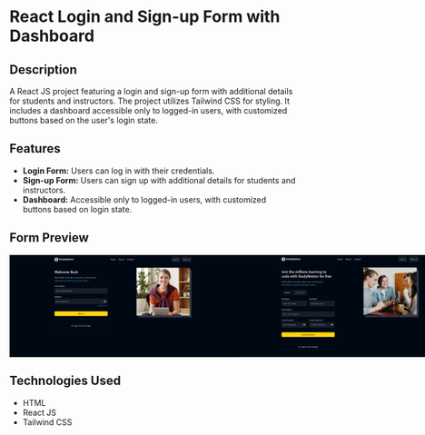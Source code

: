 # React Login and Sign-up Form with Dashboard

## Description

A React JS project featuring a login and sign-up form with additional details for students and instructors. The project utilizes Tailwind CSS for styling. It includes a dashboard accessible only to logged-in users, with customized buttons based on the user's login state.

## Features

- **Login Form:** Users can log in with their credentials.
- **Sign-up Form:** Users can sign up with additional details for students and instructors.
- **Dashboard:** Accessible only to logged-in users, with customized buttons based on login state.

## Form Preview

<div style="display:flex; justify-content:space-between;">
  <img src="login_page.png" alt="Login Form" width="400"/>
  <img src="signup_page.png" alt="Sign-up Form" width="400" />
</div>

## Technologies Used

- HTML
- React JS
- Tailwind CSS
